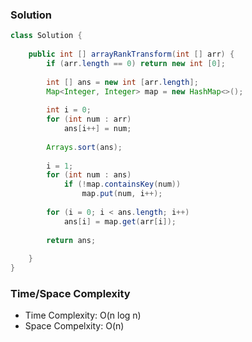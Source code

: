 ### Solution

```java
class Solution {
    
    public int [] arrayRankTransform(int [] arr) {
        if (arr.length == 0) return new int [0];
        
        int [] ans = new int [arr.length];
        Map<Integer, Integer> map = new HashMap<>();
        
        int i = 0;
        for (int num : arr)
            ans[i++] = num;
        
        Arrays.sort(ans);
        
        i = 1;
        for (int num : ans)
            if (!map.containsKey(num))
                map.put(num, i++);
            
        for (i = 0; i < ans.length; i++)
            ans[i] = map.get(arr[i]);
        
        return ans;
        
    }
}
```

### Time/Space Complexity

- Time Complexity: O(n log n)
- Space Compelxity: O(n)
